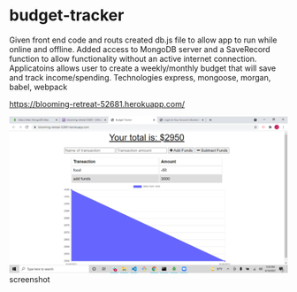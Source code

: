 # budget-tracker

Given front end code and routs created db.js file to allow app to run while online and offline.
Added access to MongoDB server and a SaveRecord function to allow functionality without an active internet connection.
Applicatoins allows user to create a weekly/monthly budget that will save and track income/spending.
Technologies express, mongoose, morgan, babel, webpack

https://blooming-retreat-52681.herokuapp.com/

<img src="./public/assets/screenshot.png">screenshot<img>